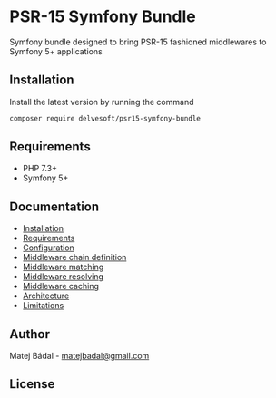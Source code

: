 # PSR-15 Symfony Bundle
Symfony bundle designed to bring PSR-15 fashioned middlewares to Symfony 5+ applications
## Installation
Install the latest version by running the command
```bash
composer require delvesoft/psr15-symfony-bundle
```
## Requirements
- PHP 7.3+
- Symfony 5+
## Documentation
- [Installation](docs/01-installation.md#installation)
- [Requirements](docs/01-installation.md#requirements)
- [Configuration](docs/02-configuration.md)
- [Middleware chain definition](docs/03-middlewares.md#chain-definition)
- [Middleware matching](docs/03-middlewares.md#matching)
- [Middleware resolving](docs/03-middlewares.md#resolving)
- [Middleware caching](docs/03-middlewares.md#caching)
- [Architecture](docs/04-architecture.md)
- [Limitations](docs/06-limitations.md)
## Author
Matej Bádal - matejbadal@gmail.com
## License